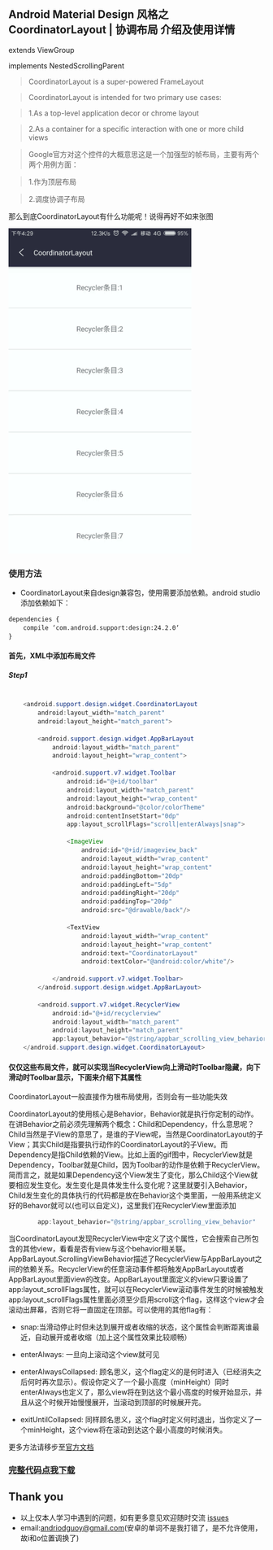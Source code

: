## Android Material Design 风格之 CoordinatorLayout | 协调布局 介绍及使用详情

extends ViewGroup

implements NestedScrollingParent

> CoordinatorLayout is a super-powered FrameLayout

> CoordinatorLayout is intended for two primary use cases:

> 1.As a top-level application decor or chrome layout

> 2.As a container for a specific interaction with one or more child views

> Google官方对这个控件的大概意思这是一个加强型的帧布局，主要有两个两个用例方面：

> 1.作为顶层布局

> 2.调度协调子布局
 
那么到底CoordinatorLayout有什么功能呢！说得再好不如来张图

![](https://github.com/CoderGuoy/Android-Material-Design/blob/master/screenshots/coordinator.gif)
 
### 使用方法
- CoordinatorLayout来自design兼容包，使用需要添加依赖。android studio 添加依赖如下：
```xml
dependencies {
    compile ‘com.android.support:design:24.2.0‘
}
```

####  首先，XML中添加布局文件

##### Step1

```java

    <android.support.design.widget.CoordinatorLayout
        android:layout_width="match_parent"
        android:layout_height="match_parent">

        <android.support.design.widget.AppBarLayout
            android:layout_width="match_parent"
            android:layout_height="wrap_content">

            <android.support.v7.widget.Toolbar
                android:id="@+id/toolbar"
                android:layout_width="match_parent"
                android:layout_height="wrap_content"
                android:background="@color/colorTheme"
                android:contentInsetStart="0dp"
                app:layout_scrollFlags="scroll|enterAlways|snap">

                <ImageView
                    android:id="@+id/imageview_back"
                    android:layout_width="wrap_content"
                    android:layout_height="wrap_content"
                    android:paddingBottom="20dp"
                    android:paddingLeft="5dp"
                    android:paddingRight="20dp"
                    android:paddingTop="20dp"
                    android:src="@drawable/back"/>

                <TextView
                    android:layout_width="wrap_content"
                    android:layout_height="wrap_content"
                    android:text="CoordinatorLayout"
                    android:textColor="@android:color/white"/>

            </android.support.v7.widget.Toolbar>
        </android.support.design.widget.AppBarLayout>

        <android.support.v7.widget.RecyclerView
            android:id="@+id/recyclerview"
            android:layout_width="match_parent"
            android:layout_height="match_parent"
            app:layout_behavior="@string/appbar_scrolling_view_behavior"/>
    </android.support.design.widget.CoordinatorLayout>

```

#### 仅仅这些布局文件，就可以实现当RecyclerView向上滑动时Toolbar隐藏，向下滑动时Toolbar显示，下面来介绍下其属性

CoordinatorLayout一般直接作为根布局使用，否则会有一些功能失效

CoordinatorLayout的使用核心是Behavior，Behavior就是执行你定制的动作。在讲Behavior之前必须先理解两个概念：Child和Dependency，什么意思呢？Child当然是子View的意思了，是谁的子View呢，当然是CoordinatorLayout的子View；其实Child是指要执行动作的CoordinatorLayout的子View。而Dependency是指Child依赖的View。比如上面的gif图中，RecyclerView就是Dependency，Toolbar就是Child，因为Toolbar的动作是依赖于RecyclerView。简而言之，就是如果Dependency这个View发生了变化，那么Child这个View就要相应发生变化。发生变化是具体发生什么变化呢？这里就要引入Behavior，Child发生变化的具体执行的代码都是放在Behavior这个类里面，一般用系统定义好的Behavor就可以(也可以自定义)，这里我们在RecyclerView里面添加

```java
        app:layout_behavior="@string/appbar_scrolling_view_behavior"
```

当CoordinatorLayout发现RecyclerView中定义了这个属性，它会搜索自己所包含的其他view，看看是否有view与这个behavior相关联。AppBarLayout.ScrollingViewBehavior描述了RecyclerView与AppBarLayout之间的依赖关系。RecyclerView的任意滚动事件都将触发AppBarLayout或者AppBarLayout里面view的改变。AppBarLayout里面定义的view只要设置了app:layout_scrollFlags属性，就可以在RecyclerView滚动事件发生的时候被触发
app:layout_scrollFlags属性里面必须至少启用scroll这个flag，这样这个view才会滚动出屏幕，否则它将一直固定在顶部。可以使用的其他flag有：

- snap:当滑动停止时但未达到展开或者收缩的状态，这个属性会判断距离谁最近，自动展开或者收缩（加上这个属性效果比较顺畅）

- enterAlways: 一旦向上滚动这个view就可见

- enterAlwaysCollapsed: 顾名思义，这个flag定义的是何时进入（已经消失之后何时再次显示）。假设你定义了一个最小高度（minHeight）同时enterAlways也定义了，那么view将在到达这个最小高度的时候开始显示，并且从这个时候开始慢慢展开，当滚动到顶部的时候展开完。

- exitUntilCollapsed: 同样顾名思义，这个flag时定义何时退出，当你定义了一个minHeight，这个view将在滚动到达这个最小高度的时候消失。

更多方法请移步至[官方文档](https://developer.android.com/reference/android/support/design/widget/CoordinatorLayout.html)

### [完整代码点我下载](https://github.com/CoderGuoy/Coder)

## Thank you

- 以上仅本人学习中遇到的问题，如有更多意见欢迎随时交流 [issues](https://github.com/CoderGuoy/MetalDesign/issues/1)
- email:andriodguoy@gmail.com(安卓的单词不是我打错了，是不允许使用，故i和o位置调换了)

